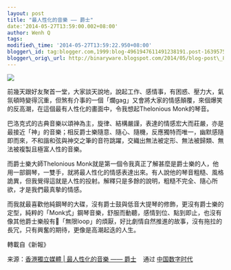 ```yaml
--- 
layout: post 
title: "最人性化的音樂 —— 爵士" 
date:'2014-05-27T13:59:00.002+08:00' 
author: Wenh Q
tags:
modified\_time: '2014-05-27T13:59:22.950+08:00' 
blogger\_id: tag:blogger.com,1999:blog-4961947611491238191.post-1639575828351387394
blogger\_orig\_url: http://binaryware.blogspot.com/2014/05/blog-post\_8363.html
---
```

![](https://images-blogger-opensocial.googleusercontent.com/gadgets/proxy?url=http%3A%2F%2Fwww.inmediahk.net%2Ffiles%2Fcolumn_images%2F20140521000212_4921.jpg%3F1401157800&container=blogger&gadget=a&rewriteMime=image%2F*)



前幾天跟好友聚首一堂，大家談天說地，說起工作、感情事，有困惑、壓力大，氣氛頓時變得沉重，但煞有介事的一個「爛gag」又會將大家的情感顛覆，來個爆笑的反高潮，在這個最有人性化的畫面中，令我想起Thelonious
Monk的琴音。



巴洛克式的古典音樂以頌神為主，旋律、結構嚴謹，表達的情感宏大而莊嚴，亦是最接近「神」的音樂；相反爵士樂隨意、隨心、隨機，反應獨特而唯一，幽默感隨即而來，不和諧和弦與神交之筆的音符跳躍，交織出無法被定形、無法被歸類、無法被複製且極富人性的音樂。



而爵士樂大師Thelonious
Monk就是第一個令我真正了解甚麼是爵士樂的人，他用一部鋼琴，一雙手，就將最人性化的情感表達出來。有人說他的琴音粗糙、風格詭異，但我覺得這就是人性的投射。解釋只是多餘的說明，粗糙不完全、隨心所欲，才是我們最真摰的情感。



而我就最喜歡他純鋼琴的大碟，沒有爵士鼓與低音大提琴的修飾，更沒有爵士樂的定型，純粹的「Monk式」鋼琴音樂，舒服而動聽，感情到位、點到即止，也沒有像其他爵士樂般有「無限loop」的煩厭，好比劇情自然推進的故事，沒有拖拉的長冗，只有興奮的期待，更像是高潮起迭的人生。



轉載自《新報》
<div>




</div>

<div>

来源：[香港獨立媒體 | 最人性化的音樂 ——
爵士](http://chinadigitaltimes.net/chinese/2014/05/%E9%A6%99%E6%B8%AF%E7%8D%A8%E7%AB%8B%E5%AA%92%E9%AB%94-%E6%9C%80%E4%BA%BA%E6%80%A7%E5%8C%96%E7%9A%84%E9%9F%B3%E6%A8%82-%E7%88%B5%E5%A3%AB/) 
  通过 [中国数字时代](http://chinadigitaltimes.net/chinese)

</div>

